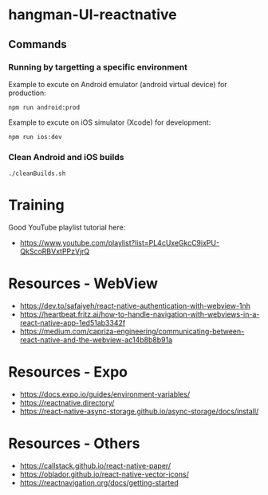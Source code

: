 # hangman-UI-reactnative

## Commands

### Running by targetting a specific environment

Example to excute on Android emulator (android virtual device) for production:

    npm run android:prod

Example to excute on iOS simulator (Xcode) for development:

    npm run ios:dev

### Clean Android and iOS builds

    ./cleanBuilds.sh

# Training

Good YouTube playlist tutorial here:

* https://www.youtube.com/playlist?list=PL4cUxeGkcC9ixPU-QkScoRBVxtPPzVjrQ


# Resources - WebView

* https://dev.to/safaiyeh/react-native-authentication-with-webview-1nh
* https://heartbeat.fritz.ai/how-to-handle-navigation-with-webviews-in-a-react-native-app-1ed51ab3342f
* https://medium.com/capriza-engineering/communicating-between-react-native-and-the-webview-ac14b8b8b91a


# Resources - Expo
* https://docs.expo.io/guides/environment-variables/
* https://reactnative.directory/
* https://react-native-async-storage.github.io/async-storage/docs/install/


# Resources - Others

* https://callstack.github.io/react-native-paper/
* https://oblador.github.io/react-native-vector-icons/
* https://reactnavigation.org/docs/getting-started
